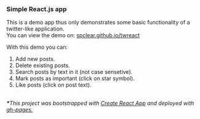 <h3>Simple React.js app</h3>

This is a demo app thus only demonstrates some basic functionality of a twitter-like application.<br>
You can view the demo on: <a href="https://spclear.github.io/twreact">spclear.github.io/twreact</a>

With this demo you can: 
<ol>
  <li>Add new posts.</li>
  <li>Delete existing posts.</li>
  <li>Search posts by text in it (not case sensetive).</li>
  <li>Mark posts as important (click on star symbol).</li>
  <li>Like posts (click on post text).</li>
</ol>
<br>
<i><b>*</b>This project was bootstrapped with <a href="https://github.com/facebook/create-react-app">Create React App</a> and deployed with <a href="https://github.com/tschaub/gh-pages">gh-pages.</a></i>
